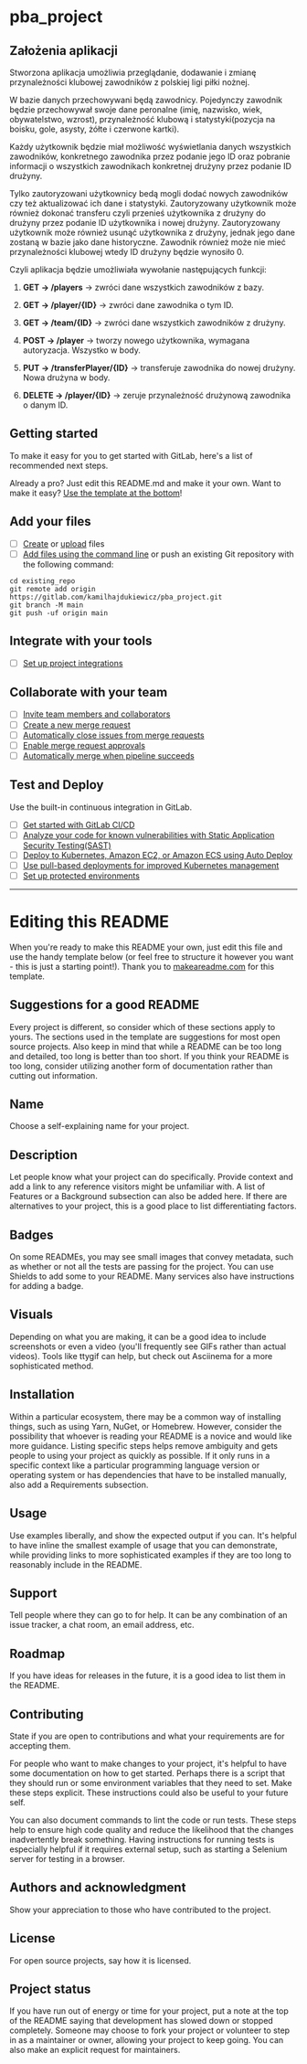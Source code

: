 # pba_project

## Założenia aplikacji
Stworzona aplikacja umożliwia przeglądanie, dodawanie i zmianę przynależności klubowej zawodników z polskiej ligi piłki nożnej.

W bazie danych przechowywani będą zawodnicy. Pojedynczy zawodnik będzie przechowywał swoje dane peronalne (imię, nazwisko, wiek, obywatelstwo, wzrost), przynależność klubową i statystyki(pozycja na boisku, gole, asysty, żółte i czerwone kartki).

Każdy użytkownik będzie miał możliwość wyświetlania danych wszystkich zawodników, konkretnego zawodnika przez podanie jego ID oraz pobranie informacji o wszystkich zawodnikach konkretnej drużyny przez podanie ID drużyny.

Tylko zautoryzowani użytkownicy bedą mogli dodać nowych zawodników czy też aktualizować ich dane i statystyki.
Zautoryzowany użytkownik może również dokonać transferu czyli przenieś użytkownika z drużyny do drużyny przez podanie ID użytkownika i nowej drużyny.
Zautoryzowany użytkownik może również usunąć użytkownika z drużyny, jednak jego dane zostaną w bazie jako dane historyczne.
Zawodnik również może nie mieć przynależności klubowej wtedy ID drużyny będzie wynosiło 0.

Czyli aplikacja będzie umożliwiała wywołanie następujących funkcji:

1. **GET -> /players**		-> zwróci dane wszystkich zawodników z bazy.

2. **GET -> /player/{ID}**  	-> zwróci dane zawodnika o tym ID.

3. **GET -> /team/{ID}**    	-> zwróci dane wszystkich zawodników z drużyny.

4. **POST -> /player** 	-> tworzy nowego użytkownika, wymagana autoryzacja. Wszystko w body.

5. **PUT -> /transferPlayer/{ID}** -> transferuje zawodnika do nowej drużyny. Nowa drużyna w body.

6. **DELETE -> /player/{ID}**	-> zeruje przynależność drużynową zawodnika o danym ID.



## Getting started

To make it easy for you to get started with GitLab, here's a list of recommended next steps.

Already a pro? Just edit this README.md and make it your own. Want to make it easy? [Use the template at the bottom](#editing-this-readme)!

## Add your files

- [ ] [Create](https://gitlab.com/-/experiment/new_project_readme_content:239e1a275175d843af56f01be8fa4632?https://docs.gitlab.com/ee/user/project/repository/web_editor.html#create-a-file) or [upload](https://gitlab.com/-/experiment/new_project_readme_content:239e1a275175d843af56f01be8fa4632?https://docs.gitlab.com/ee/user/project/repository/web_editor.html#upload-a-file) files
- [ ] [Add files using the command line](https://gitlab.com/-/experiment/new_project_readme_content:239e1a275175d843af56f01be8fa4632?https://docs.gitlab.com/ee/gitlab-basics/add-file.html#add-a-file-using-the-command-line) or push an existing Git repository with the following command:

```
cd existing_repo
git remote add origin https://gitlab.com/kamilhajdukiewicz/pba_project.git
git branch -M main
git push -uf origin main
```

## Integrate with your tools

- [ ] [Set up project integrations](https://gitlab.com/-/experiment/new_project_readme_content:239e1a275175d843af56f01be8fa4632?https://gitlab.com/kamilhajdukiewicz/pba_project/-/settings/integrations)

## Collaborate with your team

- [ ] [Invite team members and collaborators](https://gitlab.com/-/experiment/new_project_readme_content:239e1a275175d843af56f01be8fa4632?https://docs.gitlab.com/ee/user/project/members/)
- [ ] [Create a new merge request](https://gitlab.com/-/experiment/new_project_readme_content:239e1a275175d843af56f01be8fa4632?https://docs.gitlab.com/ee/user/project/merge_requests/creating_merge_requests.html)
- [ ] [Automatically close issues from merge requests](https://gitlab.com/-/experiment/new_project_readme_content:239e1a275175d843af56f01be8fa4632?https://docs.gitlab.com/ee/user/project/issues/managing_issues.html#closing-issues-automatically)
- [ ] [Enable merge request approvals](https://gitlab.com/-/experiment/new_project_readme_content:239e1a275175d843af56f01be8fa4632?https://docs.gitlab.com/ee/user/project/merge_requests/approvals/)
- [ ] [Automatically merge when pipeline succeeds](https://gitlab.com/-/experiment/new_project_readme_content:239e1a275175d843af56f01be8fa4632?https://docs.gitlab.com/ee/user/project/merge_requests/merge_when_pipeline_succeeds.html)

## Test and Deploy

Use the built-in continuous integration in GitLab.

- [ ] [Get started with GitLab CI/CD](https://gitlab.com/-/experiment/new_project_readme_content:239e1a275175d843af56f01be8fa4632?https://docs.gitlab.com/ee/ci/quick_start/index.html)
- [ ] [Analyze your code for known vulnerabilities with Static Application Security Testing(SAST)](https://gitlab.com/-/experiment/new_project_readme_content:239e1a275175d843af56f01be8fa4632?https://docs.gitlab.com/ee/user/application_security/sast/)
- [ ] [Deploy to Kubernetes, Amazon EC2, or Amazon ECS using Auto Deploy](https://gitlab.com/-/experiment/new_project_readme_content:239e1a275175d843af56f01be8fa4632?https://docs.gitlab.com/ee/topics/autodevops/requirements.html)
- [ ] [Use pull-based deployments for improved Kubernetes management](https://gitlab.com/-/experiment/new_project_readme_content:239e1a275175d843af56f01be8fa4632?https://docs.gitlab.com/ee/user/clusters/agent/)
- [ ] [Set up protected environments](https://gitlab.com/-/experiment/new_project_readme_content:239e1a275175d843af56f01be8fa4632?https://docs.gitlab.com/ee/ci/environments/protected_environments.html)

***

# Editing this README

When you're ready to make this README your own, just edit this file and use the handy template below (or feel free to structure it however you want - this is just a starting point!).  Thank you to [makeareadme.com](https://gitlab.com/-/experiment/new_project_readme_content:239e1a275175d843af56f01be8fa4632?https://www.makeareadme.com/) for this template.

## Suggestions for a good README
Every project is different, so consider which of these sections apply to yours. The sections used in the template are suggestions for most open source projects. Also keep in mind that while a README can be too long and detailed, too long is better than too short. If you think your README is too long, consider utilizing another form of documentation rather than cutting out information.

## Name
Choose a self-explaining name for your project.

## Description
Let people know what your project can do specifically. Provide context and add a link to any reference visitors might be unfamiliar with. A list of Features or a Background subsection can also be added here. If there are alternatives to your project, this is a good place to list differentiating factors.

## Badges
On some READMEs, you may see small images that convey metadata, such as whether or not all the tests are passing for the project. You can use Shields to add some to your README. Many services also have instructions for adding a badge.

## Visuals
Depending on what you are making, it can be a good idea to include screenshots or even a video (you'll frequently see GIFs rather than actual videos). Tools like ttygif can help, but check out Asciinema for a more sophisticated method.

## Installation
Within a particular ecosystem, there may be a common way of installing things, such as using Yarn, NuGet, or Homebrew. However, consider the possibility that whoever is reading your README is a novice and would like more guidance. Listing specific steps helps remove ambiguity and gets people to using your project as quickly as possible. If it only runs in a specific context like a particular programming language version or operating system or has dependencies that have to be installed manually, also add a Requirements subsection.

## Usage
Use examples liberally, and show the expected output if you can. It's helpful to have inline the smallest example of usage that you can demonstrate, while providing links to more sophisticated examples if they are too long to reasonably include in the README.

## Support
Tell people where they can go to for help. It can be any combination of an issue tracker, a chat room, an email address, etc.

## Roadmap
If you have ideas for releases in the future, it is a good idea to list them in the README.

## Contributing
State if you are open to contributions and what your requirements are for accepting them.

For people who want to make changes to your project, it's helpful to have some documentation on how to get started. Perhaps there is a script that they should run or some environment variables that they need to set. Make these steps explicit. These instructions could also be useful to your future self.

You can also document commands to lint the code or run tests. These steps help to ensure high code quality and reduce the likelihood that the changes inadvertently break something. Having instructions for running tests is especially helpful if it requires external setup, such as starting a Selenium server for testing in a browser.

## Authors and acknowledgment
Show your appreciation to those who have contributed to the project.

## License
For open source projects, say how it is licensed.

## Project status
If you have run out of energy or time for your project, put a note at the top of the README saying that development has slowed down or stopped completely. Someone may choose to fork your project or volunteer to step in as a maintainer or owner, allowing your project to keep going. You can also make an explicit request for maintainers.

